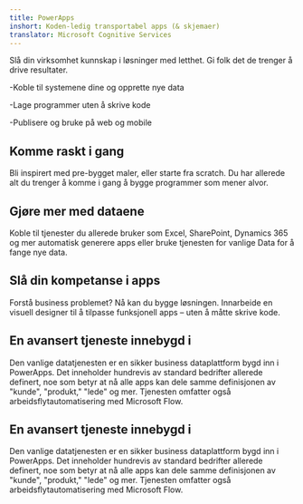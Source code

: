 ```yaml
---
title: PowerApps
inshort: Koden-ledig transportabel apps (& skjemaer)
translator: Microsoft Cognitive Services
---
```


Slå din virksomhet kunnskap i løsninger med letthet. Gi folk det de trenger å drive resultater.

-Koble til systemene dine og opprette nye data

-Lage programmer uten å skrive kode

-Publisere og bruke på web og mobile

## Komme raskt i gang
Bli inspirert med pre-bygget maler, eller starte fra scratch. Du har allerede alt du trenger å komme i gang å bygge programmer som mener alvor.

## Gjøre mer med dataene
Koble til tjenester du allerede bruker som Excel, SharePoint, Dynamics 365 og mer automatisk generere apps eller bruke tjenesten for vanlige Data for å fange nye data.

## Slå din kompetanse i apps
Forstå business problemet? Nå kan du bygge løsningen. Innarbeide en visuell designer til å tilpasse funksjonell apps – uten å måtte skrive kode.

## En avansert tjeneste innebygd i
Den vanlige datatjenesten er en sikker business dataplattform bygd inn i PowerApps. Det inneholder hundrevis av standard bedrifter allerede definert, noe som betyr at nå alle apps kan dele samme definisjonen av "kunde", "produkt," "lede" og mer. Tjenesten omfatter også arbeidsflytautomatisering med Microsoft Flow.

## En avansert tjeneste innebygd i
Den vanlige datatjenesten er en sikker business dataplattform bygd inn i PowerApps. Det inneholder hundrevis av standard bedrifter allerede definert, noe som betyr at nå alle apps kan dele samme definisjonen av "kunde", "produkt," "lede" og mer. Tjenesten omfatter også arbeidsflytautomatisering med Microsoft Flow.



